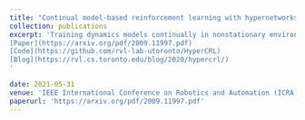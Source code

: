 ```yaml
---
title: "Continual model-based reinforcement learning with hypernetworks"
collection: publications
excerpt: 'Training dynamics models continually in nonstationary environments with hypernetworks enables constant-time dynamics learning sessions between planning in model-based RL.
[Paper](https://arxiv.org/pdf/2009.11997.pdf)
[Code](https://github.com/rvl-lab-utoronto/HyperCRL)
[Blog](https://rvl.cs.toronto.edu/blog/2020/hypercrl/)
'

date: 2021-05-31
venue: 'IEEE International Conference on Robotics and Automation (ICRA)'
paperurl: 'https://arxiv.org/pdf/2009.11997.pdf'
--- 
```

 